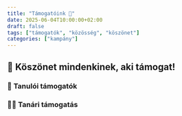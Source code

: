 ```yaml
---
title: "Támogatóink 💙"
date: 2025-06-04T10:00:00+02:00
draft: false
tags: ["támogatók", "közösség", "köszönet"]
categories: ["kampány"]
---
```


## 🙏 Köszönet mindenkinek, aki támogat!

### 👥 **Tanulói támogatók**


### 👨‍🏫 **Tanári támogatás**


